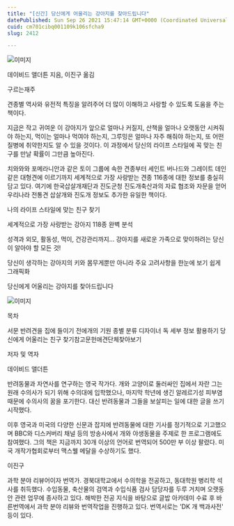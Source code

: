 ```yaml
---
title: "[신간] 당신에게 어울리는 강아지를 찾아드립니다"
datePublished: Sun Sep 26 2021 15:47:14 GMT+0000 (Coordinated Universal Time)
cuid: cm701cibq001109k106sfcha9
slug: 2412

---
```



![이미지](https://cdn.hashnode.com/res/hashnode/image/upload/v1739251346854/41da1ce0-ded2-41ee-8822-ee3d5731f023.jpeg)

데이비드 앨더튼 지음, 이진구 옮김

구르는재주

견종별 역사와 유전적 특징을 알려주어 더 많이 이해하고 사랑할 수 있도록 도움을 주는 책이다.

지금은 작고 귀여운 이 강아지가 앞으로 얼마나 커질지, 산책을 얼마나 오랫동안 시켜줘야 하는지, 먹이는 얼마나 먹여야 하는지, 그루밍은 얼마나 자주 해줘야 하는지, 또 어떤 질병에 취약한지도 알 수 있을 것이다. 이 과정에서 당신의 라이프 스타일에 꼭 맞는 친구를 만날 확률이 그만큼 높아진다.

치와와와 포메라니안과 같은 토이 그룹에 속한 견종부터 세인트 버나드와 그레이트 데인 같은 대형견에 이르기까지 세계적으로 가장 사랑받는 견종 116종에 대한 정보를 충실히 담고 있다. 여기에 한국삽살개재단과 진도군청 진도개축산과의 자료 협조와 자문을 얻어 우리나라 전통견 삽살개와 진도개 정보도 추가한 유일한 책이다.

나의 라이프 스타일에 맞는 친구 찾기

세계적으로 가장 사랑받는 강아지 118종 완벽 분석

성격과 외모, 활동성, 먹이, 건강관리까지... 강아지를 새로운 가족으로 맞이하려는 당신이 알아야 할 모든 것!

당신이 생각하는 강아지의 키와 몸무게뿐만 아니라 주요 고려사항을 한눈에 보기 쉽게 그래픽화

당신에게 어울리는 강아지를 찾아드립니다

![이미지](https://cdn.hashnode.com/res/hashnode/image/upload/v1739251348582/5f26ad69-7c20-4a68-82cd-4affba9d667c.jpeg)

목차

서문 반려견을 집에 들이기 전에개의 기원 종별 분류 디자이너 독 세부 정보 활용하기 당신에게 어울리는 친구 찾기참고문헌애견단체찾아보기

저자 및 역자

데이비드 앨더튼

반려동물과 자연사를 연구하는 영국 작가다. 개와 고양이로 둘러싸인 집에서 자란 그는 원래 수의사가 되기 위해 수의대에 입학했으나, 마지막 학년에 생긴 알레르기성 피부염 때문에 수의사의 꿈을 포기한다. 대신 반려동물과 그들을 보살피는 일에 대한 글을 쓰기 시작했다.

이후 영국과 미국의 다양한 신문과 잡지에 반려동물에 대한 기사를 정기적으로 기고했으며 BBC와 디스커버리 채널 등의 방송사에서 개와 야생동물을 주제로 한 프로그램에도 참여했다. 그의 책은 지금까지 30개 이상의 언어로 번역되어 500만 부 이상 팔렸다. 미국 개작가협회로부터 맥스웰 메달을 수상하기도 했다.

이진구

과학 분야 리뷰어이자 번역가. 경북대학교에서 수의학을 전공하고, 동대학원 병리학 석사를 취득했다. 수입동물, 축산물의 검역과 수입식품 검사 담당자를 두루 거치며 오랫동안 관련 업무에 종사하고 있다. 해박한 전공 지식을 바탕으로 글밥 아카데미 수료 후 바른번역에서 과학 분야 리뷰와 번역작업을 진행하고 있다. 번역서로는 'DK 개 백과사전' 등이 있다.